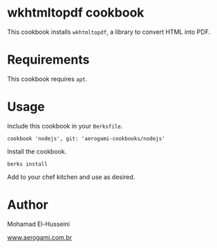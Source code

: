# wkhtmltopdf cookbook

This cookbook installs `wkhtmltopdf`, a library to convert HTML into PDF.

# Requirements

This cookbook requires `apt`.

# Usage

Include this cookbook in your `Berksfile`.

````
cookbook 'nodejs', git: 'aerogami-cookbooks/nodejs'
````

Install the cookbook.

````
berks install
````

Add to your chef kitchen and use as desired.

# Author

Mohamad El-Husseini

www.aerogami.com.br
